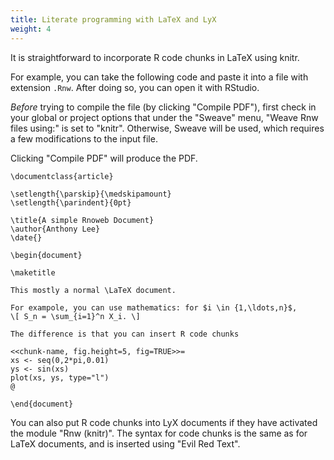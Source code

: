 ```yaml
---
title: Literate programming with LaTeX and LyX
weight: 4
---
```


It is straightforward to incorporate R code chunks in LaTeX using knitr.

For example, you can take the following code and paste it into a file with extension `.Rnw`. After doing so, you can open it with RStudio.

*Before* trying to compile the file (by clicking "Compile PDF"), first check in your global or project options that under the "Sweave" menu, "Weave Rnw files using:" is set to "knitr". Otherwise, Sweave will be used, which requires a few modifications to the input file.

Clicking "Compile PDF" will produce the PDF.

```
\documentclass{article}

\setlength{\parskip}{\medskipamount}
\setlength{\parindent}{0pt}

\title{A simple Rnoweb Document}
\author{Anthony Lee}
\date{}

\begin{document}

\maketitle

This mostly a normal \LaTeX document.

For exampole, you can use mathematics: for $i \in {1,\ldots,n}$,
\[ S_n = \sum_{i=1}^n X_i. \]

The difference is that you can insert R code chunks

<<chunk-name, fig.height=5, fig=TRUE>>=
xs <- seq(0,2*pi,0.01)
ys <- sin(xs)
plot(xs, ys, type="l")
@

\end{document}
```

You can also put R code chunks into LyX documents if they have activated the module "Rnw (knitr)". The syntax for code chunks is the same as for LaTeX documents, and is inserted using "Evil Red Text".
